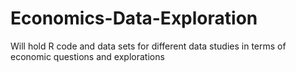 # Economics-Data-Exploration
Will hold R code and data sets for different data studies in terms of economic questions and explorations
